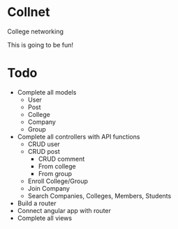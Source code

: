 # Collnet
College networking

This is going to be fun!

Todo
===
* Complete all models
  - User 
  - Post
  - College
  - Company
  - Group
* Complete all controllers with API functions
  - CRUD user
  - CRUD post
    - CRUD comment
    - From college
    - From group
  - Enroll College/Group
  - Join Company
  - Search Companies, Colleges, Members, Students
* Build a router
* Connect angular app with router
* Complete all views

